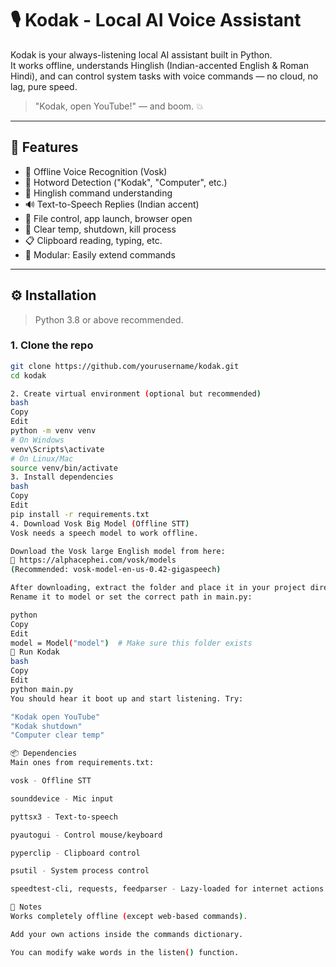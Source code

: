 # 🎙️ Kodak - Local AI Voice Assistant

Kodak is your always-listening local AI assistant built in Python.  
It works offline, understands Hinglish (Indian-accented English & Roman Hindi), and can control system tasks with voice commands — no cloud, no lag, pure speed.

> "Kodak, open YouTube!" — and boom. 💥

---

## 🧠 Features

- 🎤 Offline Voice Recognition (Vosk)
- 🧠 Hotword Detection ("Kodak", "Computer", etc.)
- 💬 Hinglish command understanding
- 🔊 Text-to-Speech Replies (Indian accent)
- 📁 File control, app launch, browser open
- 🧹 Clear temp, shutdown, kill process
- 📋 Clipboard reading, typing, etc.
- 🔌 Modular: Easily extend commands

---

## ⚙️ Installation

> Python 3.8 or above recommended.

### 1. Clone the repo

```bash
git clone https://github.com/yourusername/kodak.git
cd kodak

2. Create virtual environment (optional but recommended)
bash
Copy
Edit
python -m venv venv
# On Windows
venv\Scripts\activate
# On Linux/Mac
source venv/bin/activate
3. Install dependencies
bash
Copy
Edit
pip install -r requirements.txt
4. Download Vosk Big Model (Offline STT)
Vosk needs a speech model to work offline.

Download the Vosk large English model from here:
🔗 https://alphacephei.com/vosk/models
(Recommended: vosk-model-en-us-0.42-gigaspeech)

After downloading, extract the folder and place it in your project directory.
Rename it to model or set the correct path in main.py:

python
Copy
Edit
model = Model("model")  # Make sure this folder exists
🚀 Run Kodak
bash
Copy
Edit
python main.py
You should hear it boot up and start listening. Try:

"Kodak open YouTube"
"Kodak shutdown"
"Computer clear temp"

📦 Dependencies
Main ones from requirements.txt:

vosk - Offline STT

sounddevice - Mic input

pyttsx3 - Text-to-speech

pyautogui - Control mouse/keyboard

pyperclip - Clipboard control

psutil - System process control

speedtest-cli, requests, feedparser - Lazy-loaded for internet actions

📌 Notes
Works completely offline (except web-based commands).

Add your own actions inside the commands dictionary.

You can modify wake words in the listen() function.

